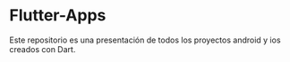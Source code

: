 # Flutter-Apps
Este repositorio es una presentación de todos los proyectos android y ios creados con Dart.
